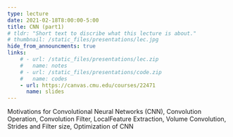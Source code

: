 ```yaml
---
type: lecture
date: 2021-02-18T8:00:00-5:00
title: CNN (part1)
# tldr: "Short text to discribe what this lecture is about."
# thumbnail: /static_files/presentations/lec.jpg
hide_from_announcments: true
links: 
    # - url: /static_files/presentations/lec.zip
    #   name: notes
    # - url: /static_files/presentations/code.zip
    #   name: codes
    - url: https://canvas.cmu.edu/courses/22471
      name: slides
---
```

<!-- **Suggested Readings:**
- [Readings 1](http://example.com)
- [Readings 2](http://example.com) -->
Motivations for Convolutional Neural Networks (CNN), Convolution Operation, Convolution Filter, LocalFeature Extraction, Volume Convolution, Strides and Filter size, Optimization of CNN